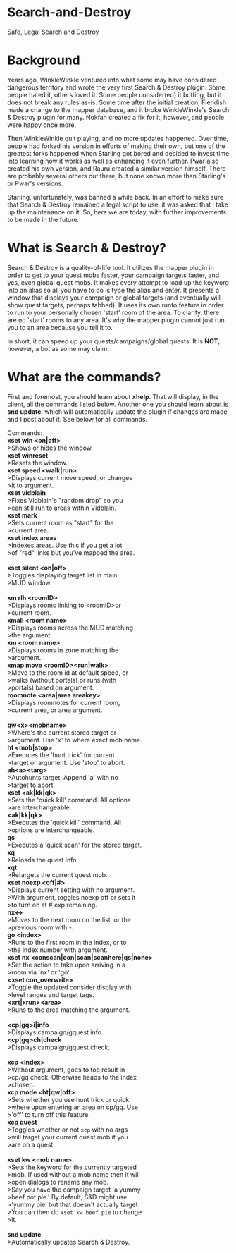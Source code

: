 # Search-and-Destroy
 Safe, Legal Search and Destroy

# Background

Years ago, WinkleWinkle ventured into what some may have considered dangerous territory and wrote the very first Search & Destroy plugin. Some people hated it, others loved it. Some people consider(ed) it botting, but it does not break any rules as-is. Some time after the initial creation, Fiendish made a change to the mapper database, and it broke WinkleWinkle's Search & Destroy plugin for many. Nokfah created a fix for it, however, and people were happy once more.

Then WinkleWinkle quit playing, and no more updates happened. Over time, people had forked his version in efforts of making their own, but one of the greatest forks happened when Starling got bored and decided to invest time into learning how it works as well as enhancing it even further. Pwar also created his own version, and Rauru created a similar version himself. There are probably several others out there, but none known more than Starling's or Pwar's versions.

Starling, unfortunately, was banned a while back. In an effort to make sure that Search & Destroy remained a legal script to use, it was asked that I take up the maintenance on it. So, here we are today, with further improvements to be made in the future.

# What is Search & Destroy?

Search & Destroy is a quality-of-life tool. It utilizes the mapper plugin in order to get to your quest mobs faster, your campaign targets faster, and yes, even global quest mobs. It makes every attempt to load up the keyword into an alias so all you have to do is type the alias and enter. It presents a window that displays your campaign or global targets (and eventually will show quest targets, perhaps tabbed). It uses its own runto feature in order to run to your personally chosen 'start' room of the area. To clarify, there are no 'start' rooms to any area. It's why the mapper plugin cannot just run you to an area because you tell it to.

In short, it can speed up your quests/campaigns/global quests. It is **NOT**, however, a bot as some may claim.

# What are the commands?

First and foremost, you should learn about **xhelp**. That will display, in the client, all the commands listed below. Another one you should learn about is **snd update**, which will automatically update the plugin if changes are made and I post about it. See below for all commands.

Commands:<br>
**xset win &lt;on|off&gt;**<br>
	&gt;Shows or hides the window.<br>
**xset winreset**<br>
	&gt;Resets the window.<br>
**xset speed &lt;walk|run&gt;**<br>
	&gt;Displays current move speed, or changes<br>
	&gt;it to argument.<br>
**xset vidblain**<br>
	&gt;Fixes Vidblain's "random drop" so you <br>
	&gt;can still run to areas within Vidblain.<br>
**xset mark**<br>
	&gt;Sets current room as "start" for the <br>
	&gt;current area.<br>
**xset index areas**<br>
	&gt;Indexes areas. Use this if you get a lot<br>
	&gt;of "red" links but you've mapped the area.<br>
<br>
**xset silent &lt;on|off&gt;**<br>
	&gt;Toggles displaying target list in main<br>
	&gt;MUD window.<br>
<br>
**xm rlh &lt;roomID&gt;**<br>
	&gt;Displays rooms linking to &lt;roomID&gt;or<br>
	&gt;current room.<br>
**xmall &lt;room name&gt;**<br>
	&gt;Displays rooms across the MUD matching <br>
	&gt;the argument.<br>
**xm &lt;room name&gt;**<br>
	&gt;Displays rooms in zone matching the<br>
	&gt;argument.<br>
**xmap move &lt;roomID&gt;&lt;run|walk&gt;**<br>
	&gt;Move to the room id at default speed, or<br>
	&gt;walks (without portals) or runs (with <br>
	&gt;portals) based on argument.<br>
**roomnote &lt;area|area areakey&gt;**<br>
 	&gt;Displays roomnotes for current room, <br>
	&gt;current area, or area argument.<br>
<br>
**qw&lt;x&gt;&lt;mobname&gt;**<br>
	&gt;Where's the current stored target or<br>
	&gt;argument. Use 'x' to where exact mob name.<br>
**ht &lt;mob|stop&gt;**<br>
	&gt;Executes the 'hunt trick' for current <br>
	&gt;target or argument. Use 'stop' to abort.<br>
**ah&lt;a&gt;&lt;targ&gt;**<br>
	&gt;Autohunts target. Append 'a' with no <br>
	&gt;target to abort.<br>
**xset &lt;ak|kk|qk&gt;**<br>
	&gt;Sets the 'quick kill' command. All options<br>
	&gt;are interchangeable.<br>
**&lt;ak|kk|qk&gt;**<br>
	&gt;Executes the 'quick kill' command. All <br>
	&gt;options are interchangeable.<br>
**qs**<br>
	&gt;Executes a 'quick scan' for the stored target.<br>
**xq**<br>
	&gt;Reloads the quest info.<br>
**xqt**<br>
	&gt;Retargets the current quest mob.<br>
**xset noexp &lt;off|#&gt;**<br>
	&gt;Displays current setting with no argument.<br>
	&gt;With argument, toggles noexp off or sets it<br>
	&gt;to turn on at # exp remaining.<br>
**nx&lt;-&gt;**<br>
	&gt;Moves to the next room on the list, or the <br>
	&gt;previous room with -.<br>
**go &lt;index&gt;**<br>
	&gt;Runs to the first room in the index, or to <br>
	&gt;the index number with argument.<br>
**xset nx &lt;conscan|con|scan|scanhere|qs|none&gt;**<br>
	&gt;Set the action to take upon arriving in a <br>
	&gt;room via 'nx' or 'go'.<br>
**&lt;xset con_overwrite&gt;**<br>
	&gt;Toggle the updated consider display with.<br>
	&gt;level ranges and target tags.<br>
**&lt;xrt|xrun&gt;&lt;area&gt;**<br>
	&gt;Runs to the area matching the argument.<br>
<br>
**&lt;cp|gq&gt;i|info**<br>
	&gt;Displays campaign/gquest info.<br>
**&lt;cp|gq&gt;ch|check**<br>
	&gt;Displays campaign/gquest check.<br>
<br>
**xcp &lt;index&gt;**<br>
	&gt;Without argument, goes to top result in<br>
	&gt;cp/gq check. Otherwise heads to the index<br>
	&gt;chosen.<br>
**xcp mode &lt;ht|qw|off&gt;**<br>
	&gt;Sets whether you use hunt trick or quick <br>
	&gt;where upon entering an area on cp/gq. Use <br>
	&gt;'off' to turn off this feature.<br>
**xcp quest**<br>
	&gt;Toggles whether or not `xcp` with no args<br>
	&gt;will target your current quest mob if you<br>
	&gt;are on a quest.<br>
<br>
**xset kw &lt;mob name&gt;**<br>
	&gt;Sets the keyword for the currently targeted<br>
	&gt;mob. If used without a mob name then it will<br>
	&gt;open dialogs to rename any mob.<br>
	&gt;Say you have the campaign target 'a yummy<br>
	&gt;beef pot pie.' By default, S&D might use<br>
	&gt;'yummy pie' but that doesn't actually target<br>
	&gt;You can then do `xset kw beef pie` to change<br>
	&gt;it.<br>
<br>
**snd update**<br>
	&gt;Automatically updates Search & Destroy.<br>
